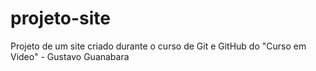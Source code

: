 # projeto-site
 Projeto de um site criado durante o curso de Git e GitHub do "Curso em Video" - Gustavo Guanabara
